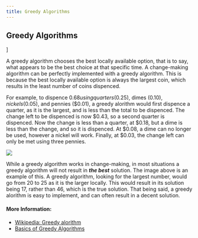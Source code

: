 ```yaml
---
title: Greedy Algorithms
---
```

## Greedy Algorithms

<!-- The article goes here, in GitHub-flavored Markdown. Feel free to add YouTube videos, images, and CodePen/JSBin embeds  -->]

A greedy algorithm chooses the best locally available option, that is to say, what appears to be the best choice at that specific time. A change-making algorithm can be perfectly implemented with a greedy algorithm. This is because the best locally available option is always the largest coin, which results in the least number of coins dispenced. 

For example, to dispence $0.68 using quarters ($0.25), dimes ($0.10), nickels ($0.05), and pennies ($0.01), a greedy alorithm would first dispence a quarter, as it is the largest, and is less than the total to be dispenced. The change left to be dispenced is now $0.43, so a second quarter is dispenced. Now the change is less than a quarter, at $0.18, but a dime is less than the change, and so it is dispenced. At $0.08, a dime can no longer be used, however a nickel will work. Finally, at $0.03, the change left can only be met using three pennies.

<img src="https://s1.postimg.org/6ha5jbf5j3/Tree.png" border="0"></a>

While a greedy algorithm works in change-making, in most situations a greedy algorithm will not result in **_the best_** solution. The image above is an example of this. A greedy algorithm, looking for the largest number, would go from 20 to 25 as it is the larger locally. This would result in its solution being 17, rather than 46, which is the true solution. That being said, a greedy alorithm is easy to implement, and can often result in a decent solution.

#### More Information:
<!-- Please add any articles you think might be helpful to read before writing the article -->
<ul>
  <li><a href="https://en.wikipedia.org/wiki/Greedy_algorithm">Wikipedia: Greedy alorithm</a></li>
  <li><a href="https://www.hackerearth.com/practice/algorithms/greedy/basics-of-greedy-algorithms/tutorial/">Basics of Greedy Algorithms</a></li>
</ul>



